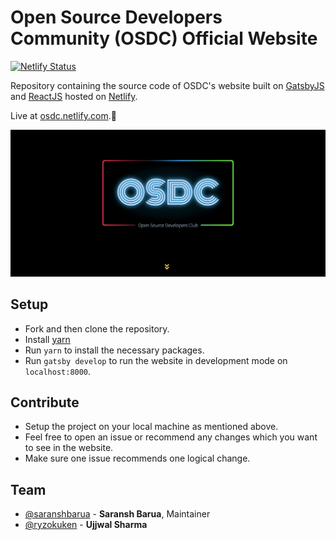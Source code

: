 # Open Source Developers Community (OSDC) Official Website

[![Netlify Status](https://api.netlify.com/api/v1/badges/b0a6511e-d7f3-4d1b-9799-4a33cf97d4d9/deploy-status)](https://app.netlify.com/sites/osdc/deploys)

Repository containing the source code of OSDC's website built on [GatsbyJS](http://gatsbyjs.org) and [ReactJS](https://reactjs.org) hosted on [Netlify](app.netlify.com).<br>

Live at [osdc.netlify.com](https://osdc.netlify.com).🚀

<p align="center"><img src="osdc.gif"></p>

## Setup

- Fork and then clone the repository.
- Install [yarn](https://yarnpkg.com/lang/en/docs/install/#mac-stable)
- Run `yarn` to install the necessary packages.
- Run `gatsby develop` to run the website in development mode on `localhost:8000`.

## Contribute

- Setup the project on your local machine as mentioned above.
- Feel free to open an issue or recommend any changes which you want to see in the website.
- Make sure one issue recommends one logical change.

## Team

- [@saranshbarua](https://github.com/saranshbarua) - **Saransh Barua**, Maintainer
- [@ryzokuken](https://github.com/ryzokuken) - **Ujjwal Sharma**

